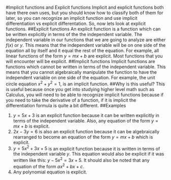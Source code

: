 #Implicit functions and Explicit functions
Implicit and explicit functions both have there own uses, but you should know how to classify both of them for later, so you can recognize an implicit function and use implicit differentiation vs explicit differentation. So, now lets look at explicit functions.
##Explicit functions
An explicit function is a function which can be written explicitly in terms of the the independent variable. The independent variable in our functions that we are going to analyze are either $f(x)$ or $y$. This means that the independent variable will be on one side of the equation all by itself and it equal the rest of the equation. For example, all linear functions of the form $y=mx+b$ are explicit. Most functions that you will encounter will be explicit.
##Implicit functions
Implicit functions are functions which cannot be written in terms of the independent variable. This means that you cannot algebraically manipulate the function to have the independent variable on one side of the equation. For example, the unit circle equation $x^2+y^2=1$, is an implicit function. 
##Why is this useful?
This is useful because once you get into studying higher level math such as Calculus, you will need to be able to recognize implicit functions because if you need to take the derivative of a function, if it is implicit the differentiation formula is quite a bit different. 
##Examples
1. $y=5x+3$ is an explicit function because it can be written explicitly in terms of the independent variable. Also, any equation of the form $y=mx+b$ is explicit.
2. $2x-3y=6$ is also an explicit function because it can be algebraically rearranged to become an equation of the form $y=mx+b$ which is explicit. 
3. $y = 5x^2+3x+5$ is an explicit function because it is written in terms of the independent variable $y$. This equation would also be explicit if it was written like this: $y-5x^2=3x+5$. It should also be noted that any equation of the form $ax^2 + bx +c$.
4. Any polynomial equation is explicit.